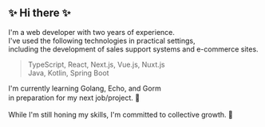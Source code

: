 ## ✨ Hi there ✨

I'm a web developer with two years of experience.  
I've used the following technologies in practical settings,  
including the development of sales support systems and e-commerce sites.  
> TypeScript, React, Next.js, Vue.js, Nuxt.js  
> Java, Kotlin, Spring Boot  

I'm currently learning Golang, Echo,  and Gorm  
in preparation for my next job/project. 🏃　　

While I'm still honing my skills, I'm committed to collective growth. 🥳　

<!--
**zksytmkn/zksytmkn** is a ✨ _special_ ✨ repository because its `README.md` (this file) appears on your GitHub profile.

Here are some ideas to get you started:

- 🔭 I’m currently working on ...
- 🌱 I’m currently learning ...
- 👯 I’m looking to collaborate on ...
- 🤔 I’m looking for help with ...
- 💬 Ask me about ...
- 📫 How to reach me: ...
- 😄 Pronouns: ...
- ⚡ Fun fact: ...
-->
